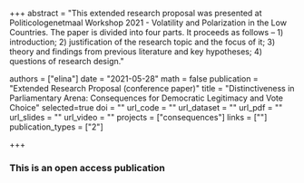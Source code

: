 +++
abstract = "This extended research proposal was presented at Politicologenetmaal Workshop 2021 - Volatility and Polarization in the Low Countries. The paper is divided into four parts. It proceeds as follows – 1) introduction; 2) justification of the research topic and the focus of it; 3) theory and findings from previous literature and key hypotheses; 4) questions of research design."

authors = ["elina"]
date = "2021-05-28"
math = false
publication = "Extended Research Proposal (conference paper)"
title = "Distinctiveness in Parliamentary Arena: Consequences for Democratic Legitimacy and Vote Choice"
selected=true
doi = ""
url_code = ""
url_dataset = ""
url_pdf = ""
url_slides = ""
url_video = ""
projects = ["consequences"]
links = [""]
publication_types = ["2"]

+++

### This is an open access publication <i class="ai ai-open-access"></i> <i class="fab fa-creative-commons"></i> <i class="fab fa-creative-commons-by"></i>
